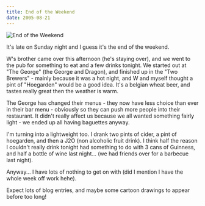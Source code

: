 ```yaml
---
title: End of the Weekend
date: 2005-08-21
---
```


![End of the Weekend](https://source.unsplash.com/cckf4TsHAuw/1600x900)

It's late on Sunday night and I guess it's the end of the weekend.

W's brother came over this afternoon (he's staying over), and we went to the pub for something to eat and a few drinks tonight. We started out at "The George" (the George and Dragon), and finished up in the "Two Brewers" - mainly because it was a hot night, and W and myself thought a pint of "Hoegarden" would be a good idea. It's a belgian wheat beer, and tastes really great then the weather is warm.

The George has changed their menus - they now have less choice than ever in their bar menu - obviously so they can push more people into their restaurant. It didn't really affect us because we all wanted something fairly light - we ended up all having baguettes anyway.

I'm turning into a lightweight too. I drank two pints of cider, a pint of hoegarden, and then a J2O (non alcoholic fruit drink). I think half the reason I couldn't really drink tonight had something to do with 3 cans of Guinness, and half a bottle of wine last night... (we had friends over for a barbecue last night).

Anyway... I have lots of nothing to get on with (did I mention I have the whole week off work hehe).

Expect lots of blog entries, and maybe some cartoon drawings to appear before too long!